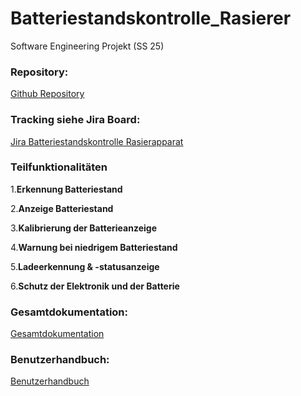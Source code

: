 # Batteriestandskontrolle_Rasierer

Software Engineering Projekt (SS 25)

### Repository:

[Github Repository](https://github.com/Arutogerudo/Batteriestandskontrolle_Rasierer)

### Tracking siehe Jira Board:

[Jira Batteriestandskontrolle Rasierapparat](https://uniprojectslara.atlassian.net/jira/software/projects/SCRUM/boards/1)

### Teilfunktionalitäten

1.**Erkennung Batteriestand**

2.**Anzeige Batteriestand**

3.**Kalibrierung der Batterieanzeige**

4.**Warnung bei niedrigem Batteriestand**

5.**Ladeerkennung & -statusanzeige**

6.**Schutz der Elektronik und der Batterie**

### Gesamtdokumentation:

[Gesamtdokumentation](/docs/Gesamtdokumentation.md)

### Benutzerhandbuch:

[Benutzerhandbuch](/docs/Benutzerhandbuch.md)